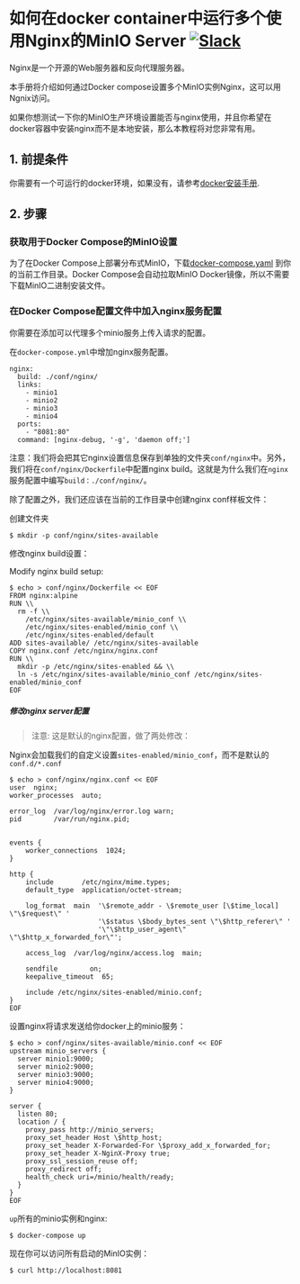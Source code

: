 # 如何在docker container中运行多个使用Nginx的MinIO Server [![Slack](https://slack.min.io/slack?type=svg)](https://slack.min.io)

Nginx是一个开源的Web服务器和反向代理服务器。

本手册将介绍如何通过Docker compose设置多个MinIO实例Nginx，这可以用Ngnix访问。

如果你想测试一下你的MinIO生产环境设置能否与nginx使用，并且你希望在docker容器中安装nginx而不是本地安装，那么本教程将对您非常有用。

## 1. 前提条件

你需要有一个可运行的docker环境，如果没有，请参考[docker安装手册](https://docs.docker.com/engine/installation/ubuntulinux/).

## 2. 步骤

### 获取用于Docker Compose的MinIO设置

为了在Docker Compose上部署分布式MinIO，下载[docker-compose.yaml](https://github.com/minio/minio/blob/master/docs/orchestration/docker-compose/docker-compose.yaml?raw=true) 到你的当前工作目录。Docker Compose会自动拉取MinIO Docker镜像，所以不需要下载MinIO二进制安装文件。

### 在Docker Compose配置文件中加入nginx服务配置

你需要在添加可以代理多个minio服务上传入请求的配置。

在`docker-compose.yml`中增加nginx服务配置。

```
nginx:
  build: ./conf/nginx/
  links:
    - minio1
    - minio2
    - minio3
    - minio4
  ports:
    - "8081:80"
  command: [nginx-debug, '-g', 'daemon off;']
```

注意：我们将会把其它nginx设置信息保存到单独的文件夹`conf/nginx`中。另外，我们将在`conf/nginx/Dockerfile`中配置nginx build。这就是为什么我们在`nginx`服务配置中编写`build：./conf/nginx/`。

除了配置之外，我们还应该在当前的工作目录中创建nginx conf样板文件：

创建文件夹

```
$ mkdir -p conf/nginx/sites-available
```

修改nginx build设置：

Modify nginx build setup:
```
$ echo > conf/nginx/Dockerfile << EOF
FROM nginx:alpine
RUN \\
  rm -f \\
    /etc/nginx/sites-available/minio_conf \\
    /etc/nginx/sites-enabled/minio_conf \\
    /etc/nginx/sites-enabled/default
ADD sites-available/ /etc/nginx/sites-available
COPY nginx.conf /etc/nginx/nginx.conf
RUN \\
  mkdir -p /etc/nginx/sites-enabled && \\
  ln -s /etc/nginx/sites-available/minio_conf /etc/nginx/sites-enabled/minio_conf
EOF
```

##### 修改nginx server配置 
> 注意: 这是默认的nginx配置，做了两处修改：

Nginx会加载我们的自定义设置`sites-enabled/minio_conf`，而不是默认的`conf.d/*.conf`

```
$ echo > conf/nginx/nginx.conf << EOF
user  nginx;
worker_processes  auto;

error_log  /var/log/nginx/error.log warn;
pid        /var/run/nginx.pid;


events {
    worker_connections  1024;
}

http {
    include       /etc/nginx/mime.types;
    default_type  application/octet-stream;

    log_format  main  '\$remote_addr - \$remote_user [\$time_local] \"\$request\" '
                      '\$status \$body_bytes_sent \"\$http_referer\" '
                      '\"\$http_user_agent\" \"\$http_x_forwarded_for\"';

    access_log  /var/log/nginx/access.log  main;

    sendfile        on;
    keepalive_timeout  65;

    include /etc/nginx/sites-enabled/minio.conf;
}
EOF
```

设置nginx将请求发送给你docker上的minio服务：

```
$ echo > conf/nginx/sites-available/minio.conf << EOF
upstream minio_servers {
  server minio1:9000;
  server minio2:9000;
  server minio3:9000;
  server minio4:9000;
}

server {
  listen 80;
  location / {
    proxy_pass http://minio_servers;
    proxy_set_header Host \$http_host;
    proxy_set_header X-Forwarded-For \$proxy_add_x_forwarded_for;
    proxy_set_header X-NginX-Proxy true;
    proxy_ssl_session_reuse off;
    proxy_redirect off;
    health_check uri=/minio/health/ready;
  }
}
EOF
```

`up`所有的minio实例和nginx:

```
$ docker-compose up
```

现在你可以访问所有启动的MinIO实例：

```
$ curl http://localhost:8081
```
